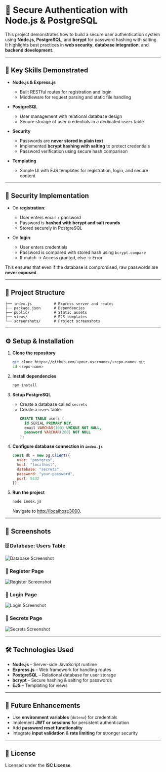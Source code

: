# 🔐 Secure Authentication with Node.js & PostgreSQL

This project demonstrates how to build a secure user authentication system using **Node.js**, **PostgreSQL**, and **bcrypt** for password hashing with salting.  
It highlights best practices in **web security**, **database integration**, and **backend development**.

---

## 🚀 Key Skills Demonstrated
- **Node.js & Express.js**
  - Built RESTful routes for registration and login
  - Middleware for request parsing and static file handling

- **PostgreSQL**
  - User management with relational database design
  - Secure storage of user credentials in a dedicated `users` table

- **Security**
  - Passwords are **never stored in plain text**
  - Implemented **bcrypt hashing with salting** to protect credentials
  - Password verification using secure hash comparison

- **Templating**
  - Simple UI with EJS templates for registration, login, and secure content

---

## 🔐 Security Implementation
- On **registration**:
  - User enters email + password
  - Password is **hashed with bcrypt and salt rounds**
  - Stored securely in PostgreSQL

- On **login**:
  - User enters credentials
  - Password is compared with stored hash using `bcrypt.compare`
  - If match → Access granted, else → Error

This ensures that even if the database is compromised, raw passwords are **never exposed**.

---

## 📂 Project Structure
```
├── index.js          # Express server and routes
├── package.json      # Dependencies
├── public/           # Static assets
├── views/            # EJS templates
└── screenshots/      # Project screenshots
```

---

## ⚙️ Setup & Installation

1. **Clone the repository**
   ```bash
   git clone https://github.com/<your-username>/<repo-name>.git
   cd <repo-name>
   ```

2. **Install dependencies**
   ```bash
   npm install
   ```

3. **Setup PostgreSQL**
   - Create a database called `secrets`
   - Create a `users` table:
     ```sql
     CREATE TABLE users (
       id SERIAL PRIMARY KEY,
       email VARCHAR(100) UNIQUE NOT NULL,
       password VARCHAR(200) NOT NULL
     );
     ```

4. **Configure database connection in `index.js`**
   ```js
   const db = new pg.Client({
     user: "postgres",
     host: "localhost",
     database: "secrets",
     password: "your-password",
     port: 5432
   });
   ```

5. **Run the project**
   ```bash
   node index.js
   ```
   Navigate to [http://localhost:3000](http://localhost:3000).

---

## 📸 Screenshots

### 🗄️ Database: Users Table
![Database Screenshot](screenshots/db-users.png)

### 📝 Register Page
![Register Screenshot](screenshots/register.png)

### 🔑 Login Page
![Login Screenshot](screenshots/login.png)

### 🎉 Secrets Page
![Secrets Screenshot](screenshots/secrets.png)

---

## 🛠 Technologies Used
- **Node.js** – Server-side JavaScript runtime  
- **Express.js** – Web framework for handling routes  
- **PostgreSQL** – Relational database for user storage  
- **bcrypt** – Secure hashing & salting for passwords  
- **EJS** – Templating for views  

---

## 📌 Future Enhancements
- Use **environment variables** (`dotenv`) for credentials  
- Implement **JWT or sessions** for persistent authentication  
- Add **password reset functionality**  
- Integrate **input validation** & **rate limiting** for stronger security  

---

## 📜 License
Licensed under the **ISC License**.
